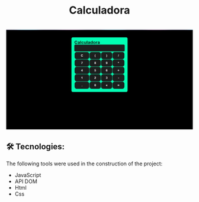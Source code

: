 <h1 align="center">Calculadora</h1>
<br>

<div align="center">
    <a href="https://github.com/paulo6581/calculadora/blob/master/assets/img/calculadora.jpg" target="_blank">
        <img src="assets/img/calculadora.jpg">
    </a>
</div>

## 🛠 Tecnologies:
<p>The following tools were used in the construction of the project:</p>
 <ul>
    <li>JavaScript</li>
    <li> API DOM</li>
    <li>Html</li>
    <li>Css</li>
 </ul>
